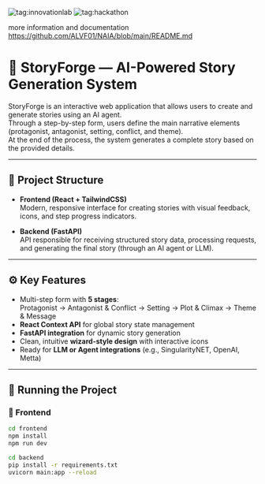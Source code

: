 ![tag:innovationlab](https://img.shields.io/badge/innovationlab-3D8BD3)
![tag:hackathon](https://img.shields.io/badge/hackathon-5F43F1)

more information and documentation
https://github.com/ALVF01/NAIA/blob/main/README.md

# 🧠 StoryForge — AI-Powered Story Generation System

StoryForge is an interactive web application that allows users to create and generate stories using an AI agent.  
Through a step-by-step form, users define the main narrative elements (protagonist, antagonist, setting, conflict, and theme).  
At the end of the process, the system generates a complete story based on the provided details.

---

## 🚀 Project Structure

- **Frontend (React + TailwindCSS)**  
  Modern, responsive interface for creating stories with visual feedback, icons, and step progress indicators.

- **Backend (FastAPI)**  
  API responsible for receiving structured story data, processing requests, and generating the final story (through an AI agent or LLM).

---

## ⚙️ Key Features

- Multi-step form with **5 stages**:  
  Protagonist → Antagonist & Conflict → Setting → Plot & Climax → Theme & Message  
- **React Context API** for global story state management  
- **FastAPI integration** for dynamic story generation  
- Clean, intuitive **wizard-style design** with interactive icons  
- Ready for **LLM or Agent integrations** (e.g., SingularityNET, OpenAI, Metta)

---

## 🧩 Running the Project

### 🔹 Frontend
```bash
cd frontend
npm install
npm run dev

cd backend
pip install -r requirements.txt
uvicorn main:app --reload


